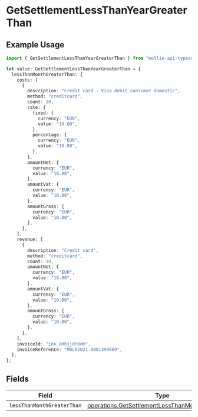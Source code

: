 # GetSettlementLessThanYearGreaterThan

## Example Usage

```typescript
import { GetSettlementLessThanYearGreaterThan } from "mollie-api-typescript/models/operations";

let value: GetSettlementLessThanYearGreaterThan = {
  lessThanMonthGreaterThan: {
    costs: [
      {
        description: "Credit card - Visa debit consumer domestic",
        method: "creditcard",
        count: 10,
        rate: {
          fixed: {
            currency: "EUR",
            value: "10.00",
          },
          percentage: {
            currency: "EUR",
            value: "10.00",
          },
        },
        amountNet: {
          currency: "EUR",
          value: "10.00",
        },
        amountVat: {
          currency: "EUR",
          value: "10.00",
        },
        amountGross: {
          currency: "EUR",
          value: "10.00",
        },
      },
    ],
    revenue: [
      {
        description: "Credit card",
        method: "creditcard",
        count: 10,
        amountNet: {
          currency: "EUR",
          value: "10.00",
        },
        amountVat: {
          currency: "EUR",
          value: "10.00",
        },
        amountGross: {
          currency: "EUR",
          value: "10.00",
        },
      },
    ],
    invoiceId: "inv_aHbjjdrUdm",
    invoiceReference: "MOLR2021.0001399669",
  },
};
```

## Fields

| Field                                                                                                                | Type                                                                                                                 | Required                                                                                                             | Description                                                                                                          |
| -------------------------------------------------------------------------------------------------------------------- | -------------------------------------------------------------------------------------------------------------------- | -------------------------------------------------------------------------------------------------------------------- | -------------------------------------------------------------------------------------------------------------------- |
| `lessThanMonthGreaterThan`                                                                                           | [operations.GetSettlementLessThanMonthGreaterThan](../../models/operations/getsettlementlessthanmonthgreaterthan.md) | :heavy_minus_sign:                                                                                                   | N/A                                                                                                                  |